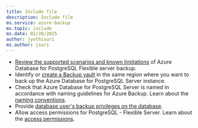 ```yaml
---
title: Include file
description: Include file
ms.service: azure-backup
ms.topic: include
ms.date: 02/28/2025
author: jyothisuri
ms.author: jsuri
---
```




- [Review the supported scenarios and known limitations](../articles/backup/backup-azure-database-postgresql-flex-support-matrix.md) of Azure Database for PostgreSQL Flexible server backup.
- Identify or [create a Backup vault](../articles/backup/create-manage-backup-vault.md#create-a-backup-vault) in the same region where you want to back up the Azure Database for PostgreSQL Server instance.
- Check that Azure Database for PostgreSQL Server is named in accordance with naming guidelines for Azure Backup. Learn about the [naming conventions](/previous-versions/azure/postgresql/single-server/tutorial-design-database-using-azure-portal#create-an-azure-database-for-postgresql).
- Provide [database user's backup privileges on the database](../articles/backup/backup-azure-database-postgresql-overview.md#database-users-backup-privileges-on-the-database).
- Allow access permissions for PostgreSQL - Flexible Server. Learn about the [access permissions](../articles/backup/backup-azure-database-postgresql-overview.md#access-permissions-on-the-azure-postgresql-server).
